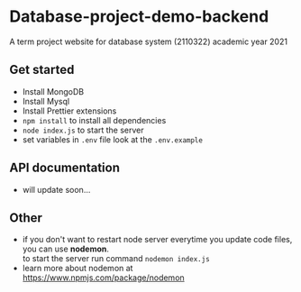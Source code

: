 # Database-project-demo-backend
A term project website for database system (2110322) academic year 2021

## Get started
- Install MongoDB
- Install Mysql
- Install Prettier extensions
- `npm install` to install all dependencies
- `node index.js` to start the server
- set variables in `.env` file look at the `.env.example`

## API documentation
- will update soon...

## Other
- if you don't want to restart node server everytime you update code files, you can use **nodemon**. <br>
  to start the server run command `nodemon index.js`
- learn more about nodemon at https://www.npmjs.com/package/nodemon
